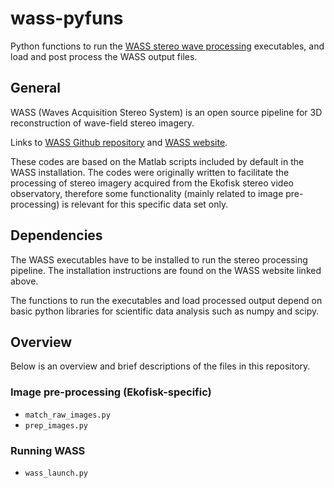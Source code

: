 # wass-pyfuns
Python functions to run the [WASS stereo wave processing](https://github.com/fbergama/wass "WASS Github repository") executables, and load and post process the WASS output files.

## General
WASS (Waves Acquisition Stereo System) is an open source pipeline for 3D reconstruction of wave-field stereo imagery.

Links to [WASS Github repository](https://github.com/fbergama/wass) and [WASS website](https://www.dais.unive.it/wass/).

These codes are based on the Matlab scripts included by default in the WASS installation. The codes were originally written to facilitate the processing of stereo imagery acquired from the Ekofisk stereo video observatory, therefore some functionality (mainly related to image pre-processing) is relevant for this specific data set only.

## Dependencies
The WASS executables have to be installed to run the stereo processing pipeline. The installation instructions are found on the WASS website linked above.

The functions to run the executables and load processed output depend on basic python libraries for scientific data analysis such as numpy and scipy.

## Overview
Below is an overview and brief descriptions of the files in this repository.

### Image pre-processing (Ekofisk-specific)
 - `match_raw_images.py`
 - `prep_images.py` 

### Running WASS
 - `wass_launch.py`

